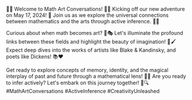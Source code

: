 🌟✨ Welcome to Math Art Conversations! 🎨📐 Kicking off our new adventure on May 17, 2024! 🚀 Join us as we explore the universal connections between mathematics and the arts through active inference. 🤔💡

Curious about when math becomes art? 🧠🎭 Let's illuminate the profound links between these fields and highlight the beauty of imagination! 🌈🖌️ Expect deep dives into the works of artists like Blake & Kandinsky, and poets like Dickens! 📚❤️

Get ready to explore concepts of memory, identity, and the magical interplay of past and future through a mathematical lens! 🔮📅 Are you ready to infer actively? Let's embark on this journey together! 💬🔍 #MathArtConversations #ActiveInference #CreativityUnleashed
